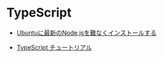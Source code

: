 # TypeScript

- [Ubuntuに最新のNode.jsを難なくインストールする](https://qiita.com/seibe/items/36cef7df85fe2cefa3ea)

- [TypeScript チュートリアル](https://qiita.com/EBIHARA_kenji/items/31b7c1c62426bdabd263)
